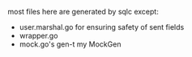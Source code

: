 most files here are generated by sqlc 
except:
- user.marshal.go for ensuring safety of sent fields 
- wrapper.go 
- mock.go's gen-t my MockGen
